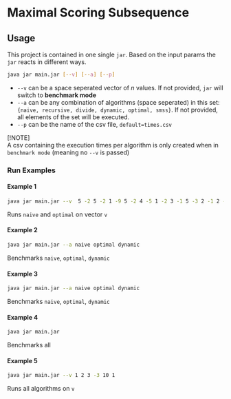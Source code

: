 # Maximal Scoring Subsequence

## Usage
This project is contained in one single `jar`. Based on the input params
the `jar` reacts in different ways.

```sh
java jar main.jar [--v] [--a] [--p]
```
- `--v` can be a space seperated vector of $n$ values. If not provided, `jar` will switch to **benchmark mode**
- `--a` can be any combination of algorithms (space seperated) in this set:  
   `{naive, recursive, divide, dynamic, optimal, smss}`. 
   If not provided, all elements of the set will be executed.
- `--p` can be the name of the csv file, `default=times.csv` 

[!NOTE]  
    A csv containing the execution times per algorithm is only created when in `benchmark mode` (meaning no `--v` is passed)

### Run Examples

#### Example 1
```sh
java jar main.jar --v  5 -2 5 -2 1 -9 5 -2 4 -5 1 -2 3 -1 5 -3 2 -1 2 --a naive optimal 
```
Runs `naive` and `optimal` on vector `v`

#### Example 2
```sh
java jar main.jar --a naive optimal dynamic
```
Benchmarks `naive`, `optimal`, `dynamic` 

#### Example 3
```sh
java jar main.jar --a naive optimal dynamic
```
Benchmarks `naive`, `optimal`, `dynamic` 

#### Example 4
```sh
java jar main.jar 
```
Benchmarks all

#### Example 5
```sh
java jar main.jar --v 1 2 3 -3 10 1
```
Runs all algorithms on `v`


